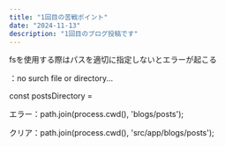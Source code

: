 ```yaml
---
title: "1回目の苦戦ポイント"
date: "2024-11-13"
description: "1回目のブログ投稿です"
---
```

fsを使用する際はパスを適切に指定しないとエラーが起こる

：no surch file or directory...

const postsDirectory = 

エラー：path.join(process.cwd(), 'blogs/posts');

クリア：path.join(process.cwd(), 'src/app/blogs/posts');
